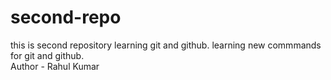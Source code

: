 # second-repo
this is second repository
learning git and github.
learning new commmands for git and github.
<br>
Author - Rahul Kumar
